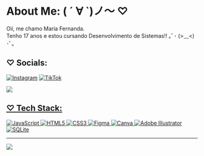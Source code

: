# About Me: ( ´ ∀ `)ノ～ ♡
Oii, me chamo Maria Fernanda. <br>Tenho 17 anos e estou cursando Desenvolvimento de Sistemas!! ｡ﾟ･ (>﹏<) ･ﾟ｡<br>


## ♡ Socials: 
[![Instagram](https://img.shields.io/badge/Instagram-%23E4405F.svg?logo=Instagram&logoColor=white)](https://instagram.com/bloodiecorpse) [![TikTok](https://img.shields.io/badge/TikTok-%23000000.svg?logo=TikTok&logoColor=white)](https://tiktok.com/@psicocirurgia)
<div>
 <a href="https://www.last.fm/pt/user/necrosier" target="_blank"</a> <img src= "https://img.shields.io/badge/Last.fm-D51007.svg?style=for-the-badge&logo=lastdotfm&logoColor=white">
 </div>

## ♡ Tech Stack:
![JavaScript](https://img.shields.io/badge/javascript-%23323330.svg?style=flat&logo=javascript&logoColor=%23F7DF1E) ![HTML5](https://img.shields.io/badge/html5-%23E34F26.svg?style=flat&logo=html5&logoColor=white) ![CSS3](https://img.shields.io/badge/css3-%231572B6.svg?style=flat&logo=css3&logoColor=white) 	![Figma](https://img.shields.io/badge/figma-%23F24E1E.svg?style=flat&logo=figma&logoColor=white) ![Canva](https://img.shields.io/badge/Canva-%2300C4CC.svg?style=flat&logo=Canva&logoColor=white) ![Adobe Illustrator](https://img.shields.io/badge/adobeillustrator-%23FF9A00.svg?style=flat&logo=adobeillustrator&logoColor=white) ![SQLite](https://img.shields.io/badge/sqlite-%2307405e.svg?style=flat&logo=sqlite&logoColor=white)

---
[![](https://visitcount.itsvg.in/api?id=feiqinyian&icon=7&color=5)](https://visitcount.itsvg.in)

<!-- Proudly created with GPRM ( https://gprm.itsvg.in ) -->
